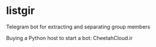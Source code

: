 # listgir
Telegram bot for extracting and separating group members


Buying a Python host to start a bot:
CheetahCloud.ir
